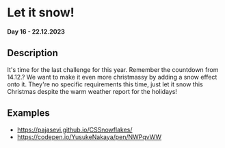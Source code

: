 # Let it snow! 

**Day 16 - 22.12.2023**

## Description
It's time for the last challenge for this year. Remember the countdown from 14.12.? We want to make it even more christmassy by adding a snow effect onto it. 
They're no specific requirements this time, just let it snow this Christmas despite the warm weather report for the holidays!


## Examples
- https://pajasevi.github.io/CSSnowflakes/
- https://codepen.io/YusukeNakaya/pen/NWPqvWW